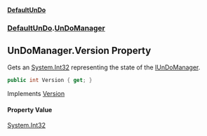 #### [DefaultUnDo](../../index.md 'index')
### [DefaultUnDo](../../index.md#DefaultUnDo 'DefaultUnDo').[UnDoManager](index.md 'DefaultUnDo\.UnDoManager')

## UnDoManager\.Version Property

Gets an [System\.Int32](https://docs.microsoft.com/en-us/dotnet/api/System.Int32 'System\.Int32') representing the state of the [IUnDoManager](../IUnDoManager/index.md 'DefaultUnDo\.IUnDoManager')\.

```csharp
public int Version { get; }
```

Implements [Version](../IUnDoManager/Version.md 'DefaultUnDo\.IUnDoManager\.Version')

#### Property Value
[System\.Int32](https://docs.microsoft.com/en-us/dotnet/api/System.Int32 'System\.Int32')